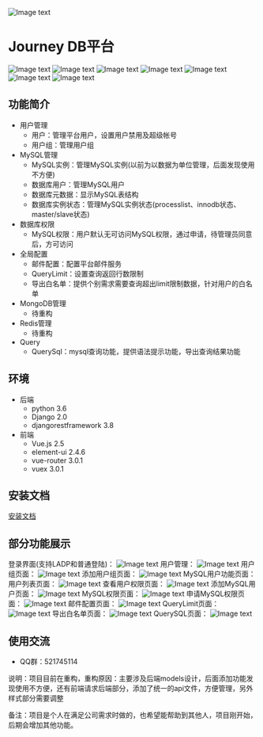 ![Image text](https://github.com/guyage/Journey/blob/master/frontend/src/assets/logo.png)
# Journey DB平台
![Image text](https://github.com/guyage/Journey/blob/master/frontend/github_img/build-release-brightgreen.svg)
![Image text](https://github.com/guyage/Journey/blob/master/frontend/github_img/version-0.1.0-brightgreen.svg)
![Image text](https://github.com/guyage/Journey/blob/master/frontend/github_img/python-3.6.5-brightgreen.svg)
![Image text](https://github.com/guyage/Journey/blob/master/frontend/github_img/Django-2.0.4-brightgreen.svg)
![Image text](https://github.com/guyage/Journey/blob/master/frontend/github_img/djangorestframework-3.8.2-brightgreen.svg)
![Image text](https://github.com/guyage/Journey/blob/master/frontend/github_img/vue.js-2.5.2-brightgreen.svg)
![Image text](https://github.com/guyage/Journey/blob/master/frontend/github_img/element--ui-2.4.6-brightgreen.svg)
## 功能简介
* 用户管理
  * 用户：管理平台用户，设置用户禁用及超级帐号
  * 用户组：管理用户组
* MySQL管理
  * MySQL实例：管理MySQL实例(以前为以数据为单位管理，后面发现使用不方便)
  * 数据库用户：管理MySQL用户
  * 数据库元数据：显示MySQL表结构
  * 数据库实例状态：管理MySQL实例状态(processlist、innodb状态、master/slave状态)
* 数据库权限
  * MySQL权限：用户默认无可访问MySQL权限，通过申请，待管理员同意后，方可访问
* 全局配置
  * 邮件配置：配置平台邮件服务
  * QueryLimit：设置查询返回行数限制
  * 导出白名单：提供个别需求需要查询超出limit限制数据，针对用户的白名单
* MongoDB管理
  * 待重构
* Redis管理
  * 待重构
* Query
  * QuerySql：mysql查询功能，提供语法提示功能，导出查询结果功能
## 环境
* 后端
  * python 3.6
  * Django 2.0
  * djangorestframework 3.8
* 前端
  * Vue.js 2.5
  * element-ui 2.4.6
  * vue-router 3.0.1
  * vuex 3.0.1
## 安装文档
[安装文档](https://github.com/guyage/Journey/blob/master/install.md)
## 部分功能展示
登录界面(支持LADP和普通登陆)：
![Image text](https://github.com/guyage/Journey/blob/master/frontend/github_img/1.png)
用户管理：
![Image text](https://github.com/guyage/Journey/blob/master/frontend/github_img/2.png)
用户组页面：
![Image text](https://github.com/guyage/Journey/blob/master/frontend/github_img/3.png)
添加用户组页面：
![Image text](https://github.com/guyage/Journey/blob/master/frontend/github_img/4.png)
MySQL用户功能页面：
用户列表页面：
![Image text](https://github.com/guyage/Journey/blob/master/frontend/github_img/12.png)
查看用户权限页面：
![Image text](https://github.com/guyage/Journey/blob/master/frontend/github_img/13.png)
添加MySQL用户页面：
![Image text](https://github.com/guyage/Journey/blob/master/frontend/github_img/14.png)
MySQL权限页面：
![Image text](https://github.com/guyage/Journey/blob/master/frontend/github_img/5.png)
申请MySQL权限页面：
![Image text](https://github.com/guyage/Journey/blob/master/frontend/github_img/6.png)
邮件配置页面：
![Image text](https://github.com/guyage/Journey/blob/master/frontend/github_img/7.png)
QueryLimit页面：
![Image text](https://github.com/guyage/Journey/blob/master/frontend/github_img/8.png)
导出白名单页面：
![Image text](https://github.com/guyage/Journey/blob/master/frontend/github_img/9.png)
QuerySQL页面：
![Image text](https://github.com/guyage/Journey/blob/master/frontend/github_img/10.png)
## 使用交流
* QQ群：521745114

说明：项目目前在重构，重构原因：主要涉及后端models设计，后面添加功能发现使用不方便，还有前端请求后端部分，添加了统一的api文件，方便管理，另外样式部分需要调整

备注：项目是个人在满足公司需求时做的，也希望能帮助到其他人，项目刚开始，后期会增加其他功能。
